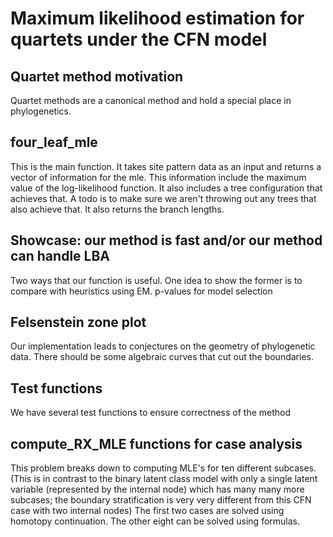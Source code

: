 # Maximum likelihood estimation for quartets under the CFN model

## Quartet method motivation
Quartet methods are a canonical method and hold a special place in phylogenetics.

## four_leaf_mle
This is the main function.
It takes site pattern data as an input and returns a vector of information for the mle.
This information include the maximum value of the log-likelihood function. 
It also includes a tree configuration that achieves that. A todo is to make sure we aren't throwing out any trees that also achieve that. 
It also returns the branch lengths. 

## Showcase: our method is fast and/or our method can handle LBA
Two ways that our function is useful. 
One idea to show the former is to compare with heuristics using EM. 
p-values for model selection 

## Felsenstein zone plot 
Our implementation leads to conjectures on the geometry of phylogenetic data. There should be some algebraic curves that cut out the boundaries. 

## Test functions
We have several test functions to ensure correctness of the method

## compute_RX_MLE functions for case analysis
This problem breaks down to computing MLE's for ten different subcases. (This is in contrast to the binary latent class model with only a single latent variable (represented by the internal node) which has many many more subcases; the boundary stratification is very very different from this CFN case with two internal nodes)
The first two cases are solved using homotopy continuation. 
The other eight can be solved using formulas.






